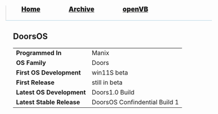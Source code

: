 <blockquote style="background: #0000;border-bottom: 1px solid #B2D2E1;height: 30px;margin: 0 -20px 20px;padding: 0px 20px 9px 40px;">
  <p style=""><a href="https://pptos-org.github.io/pptos/" style="font-size: 17px;font-weight: 900;font-style: normal;text-shadow: rgba(255,255,255,0.9) 0 1px 0;">Home</a>&nbsp;&nbsp;&nbsp;&nbsp;&nbsp;&nbsp;&nbsp;&nbsp;&nbsp;&nbsp;&nbsp;&nbsp;&nbsp;&nbsp;&nbsp;&nbsp;&nbsp;&nbsp;
    <a href="https://pptos-org.github.io/pptos/archive/" style="font-size: 17px;font-weight: 900;font-style: normal;text-shadow: rgba(255,255,255,0.9) 0 1px 0;">Archive</a>&nbsp;&nbsp;&nbsp;&nbsp;&nbsp;&nbsp;&nbsp;&nbsp;&nbsp;&nbsp;&nbsp;&nbsp;&nbsp;&nbsp;&nbsp;&nbsp;&nbsp;&nbsp;
    <a href="https://pptos-org.github.io/openvb/" style="font-size: 17px;font-weight: 900;font-style: normal;text-shadow: rgba(255,255,255,0.9) 0 1px 0;">openVB</a>
  </p>
</blockquote>

## DoorsOS

|                           |                               |
| ------------------------- | ----------------------------- |
| **Programmed In**         | Manix                         |
| **OS Family**             | Doors                         |
| **First OS Development**  | win11S beta                   |
| **First Release**         | still in beta                 |
| **Latest OS Development** | Doors1.0 Build                |
| **Latest Stable Release** | DoorsOS Confindential Build 1 |
